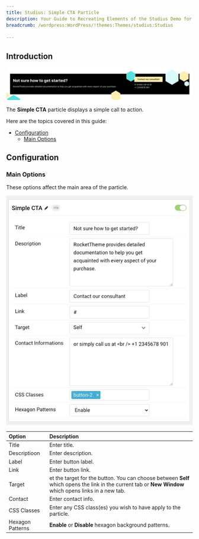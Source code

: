 ```yaml
---
title: Studius: Simple CTA Particle
description: Your Guide to Recreating Elements of the Studius Demo for WordPress
breadcrumb: /wordpress:WordPress/!themes:Themes/studius:Studius

---
```


## Introduction

![](assets/particle_simplecta1.png)

The **Simple CTA** particle displays a simple call to action.

Here are the topics covered in this guide:

* [Configuration](#configuration)
    - [Main Options](#settings)

## Configuration

### Main Options 

These options affect the main area of the particle.

![](assets/particle_simplecta2.png)

| Option        | Description                                                                                 |
| :------------ | :------------------------------------------------------------------------------------------ |
| Title | Enter title.  |
| Descriptioon      	| Enter description.                                                         |
| Label        	| Enter button label.                                       |
| Link      | Enter button link.                                            |
| Target   | et the target for the button. You can choose between **Self** which opens the link in the current tab or **New Window** which opens links in a new tab.       |   
| Contact   | Enter contact info.       | 
| CSS Classes   | Enter any CSS class(es) you wish to have apply to the particle.       | 
| Hexagon Patterns   | **Enable** or **Disable** hexagon background patterns.       | 